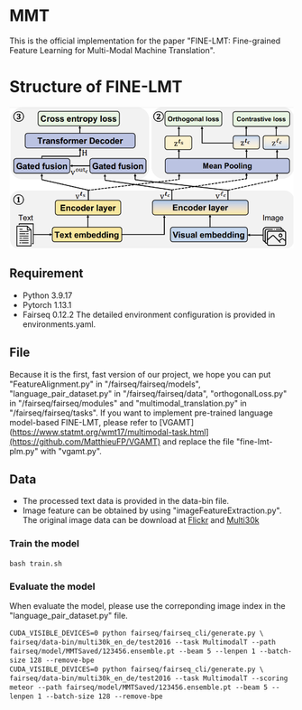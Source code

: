 # MMT

This is the official implementation for the paper "FINE-LMT: Fine-grained Feature Learning
for Multi-Modal Machine Translation".

# Structure of FINE-LMT
![image](modelstructure.PNG)

## Requirement
- Python  3.9.17
- Pytorch 1.13.1
- Fairseq 0.12.2
The detailed environment configuration is provided in environments.yaml.

## File 
Because it is the first, fast version of our project, we hope you can put "FeatureAlignment.py" in "/fairseq/fairseq/models", "language_pair_dataset.py" in "/fairseq/fairseq/data", "orthogonalLoss.py" in "/fairseq/fairseq/modules" and "multimodal_translation.py" in "/fairseq/fairseq/tasks".
If you want to implement pre-trained language model-based FINE-LMT, please refer to [VGAMT](https://www.statmt.org/wmt17/multimodal-task.html](https://github.com/MatthieuFP/VGAMT) and replace the file "fine-lmt-plm.py" with "vgamt.py".

## Data
- The processed text data is provided in the data-bin file.
- Image feature can be obtained by using "imageFeatureExtraction.py". The original image data can be download at [Flickr](https://www.statmt.org/wmt17/multimodal-task.html) and [Multi30k](https://github.com/multi30k/dataset)

### Train the model
```
bash train.sh
```

### Evaluate the model
When evaluate the model, please use the correponding image index in the "language_pair_dataset.py" file.
```
CUDA_VISIBLE_DEVICES=0 python fairseq/fairseq_cli/generate.py \
fairseq/data-bin/multi30k_en_de/test2016 --task MultimodalT --path fairseq/model/MMTSaved/123456.ensemble.pt --beam 5 --lenpen 1 --batch-size 128 --remove-bpe
CUDA_VISIBLE_DEVICES=0 python fairseq/fairseq_cli/generate.py \
fairseq/data-bin/multi30k_en_de/test2016 --task MultimodalT --scoring meteor --path fairseq/model/MMTSaved/123456.ensemble.pt --beam 5 --lenpen 1 --batch-size 128 --remove-bpe
```
